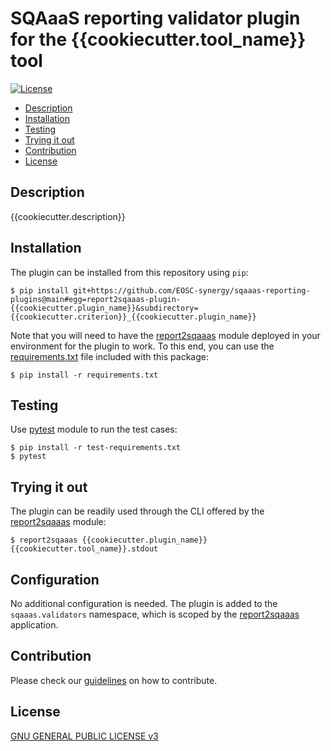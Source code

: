 # SQAaaS reporting validator plugin for the {{cookiecutter.tool_name}} tool

[![License](https://img.shields.io/github/license/fzhu2e/GraphEM)](https://opensource.org/licenses/GPL-3.0)

* [Description](#description)
* [Installation](#installation)
* [Testing](#testing)
* [Trying it out](#trying-it-out)
* [Contribution](#contribution)
* [License](#license)


## Description
{{cookiecutter.description}}

## Installation
The plugin can be installed from this repository using `pip`:
```
$ pip install git+https://github.com/EOSC-synergy/sqaaas-reporting-plugins@main#egg=report2sqaaas-plugin-{{cookiecutter.plugin_name}}&subdirectory={{cookiecutter.criterion}}_{{cookiecutter.plugin_name}}
```

Note that you will need to have the
[report2sqaaas](https://github.com/eosc-synergy/sqaaas-reporting) module
deployed in your environment for the plugin to work. To this end, you can
use the [requirements.txt](requirements.txt) file included with this package:
```
$ pip install -r requirements.txt
```

## Testing
Use [pytest](https://pytest.org/) module to run the test cases:
```
$ pip install -r test-requirements.txt
$ pytest
```

## Trying it out
The plugin can be readily used through the CLI offered by the
[report2sqaaas](https://github.com/eosc-synergy/sqaaas-reporting) module:
```
$ report2sqaaas {{cookiecutter.plugin_name}} {{cookiecutter.tool_name}}.stdout
```

## Configuration
No additional configuration is needed. The plugin is added to the
`sqaaas.validators` namespace, which is scoped by the
[report2sqaaas](https://github.com/eosc-synergy/sqaaas-reporting) application.

## Contribution
Please check our [guidelines](CONTRIBUTING.md) on how to contribute.

## License
[GNU GENERAL PUBLIC LICENSE v3](LICENSE)
